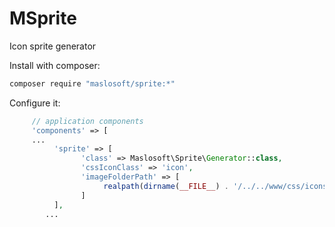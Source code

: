 MSprite
=======

Icon sprite generator

Install with composer:

~~~sh
composer require "maslosoft/sprite:*"
~~~

Configure it:

~~~php
	 // application components
	 'components' => [
	 ...
		  'sprite' => [
				'class' => Maslosoft\Sprite\Generator::class,
				'cssIconClass' => 'icon',
				'imageFolderPath' => [
					 realpath(dirname(__FILE__) . '/../../www/css/icons')
				]
		  ],
		...
~~~
